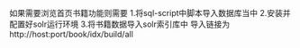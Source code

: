 如果需要浏览首页书籍功能则需要
1.将sql-script中脚本导入数据库当中
2.安装并配置好solr运行环境
3.将书籍数据导入solr索引库中
导入链接为http://host:port/book/idx/build/all